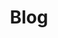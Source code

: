 ---
layout: blog
title: Blog
description: Thoughts, musings, works-in-progress, info-dumps.
is_blog_index: true
---